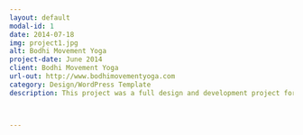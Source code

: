 ```yaml
---
layout: default
modal-id: 1
date: 2014-07-18
img: project1.jpg
alt: Bodhi Movement Yoga
project-date: June 2014
client: Bodhi Movement Yoga
url-out: http://www.bodhimovementyoga.com
category: Design/WordPress Template
description: This project was a full design and development project for a yoga studio, based out of Jackson, New Jersey. The package included logo design and the site is designed to be fully responsive on all devices. The site was built using Bootstrap and Wordpress.



---
```

